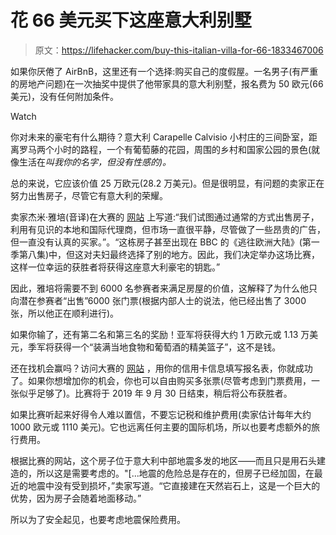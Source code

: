 # 花 66 美元买下这座意大利别墅

> 原文：<https://lifehacker.com/buy-this-italian-villa-for-66-1833467006>

如果你厌倦了 AirBnB，这里还有一个选择:购买自己的度假屋。一名男子(有严重的房地产问题)在一次抽奖中提供了他带家具的意大利别墅，报名费为 50 欧元(66 美元)，没有任何附加条件。

Watch

你对未来的豪宅有什么期待？意大利 Carapelle Calvisio 小村庄的三间卧室，距离罗马两个小时的路程，一个有葡萄藤的花园，周围的乡村和国家公园的景色(就像生活在*叫我你的名字，*但没有性感的*)。*

总的来说，它应该价值 25 万欧元(28.2 万美元)。但是很明显，有问题的卖家正在努力出售房子，尽管它有意大利的荣耀。

卖家杰米·雅培(音译)在大赛的 [网站](https://winahouseinitaly.co.uk/questions-answers/) 上写道:“我们试图通过通常的方式出售房子，利用有见识的本地和国际代理商，但市场一直很平静，尽管做了一些昂贵的广告，但一直没有认真的买家。”。“这栋房子甚至出现在 BBC 的《逃往欧洲大陆》(第一季第八集)中，但这对夫妇最终选择了别的地方。因此，我们决定举办这场比赛，这样一位幸运的获胜者将获得这座意大利豪宅的钥匙。”

因此，雅培将需要不到 6000 名参赛者来满足房屋的价值，这解释了为什么他只向潜在参赛者“出售”6000 张门票(根据内部人士的说法，他已经出售了 3000 张，所以他正在顺利进行)。

如果你输了，还有第二名和第三名的奖励！亚军将获得大约 1 万欧元或 1.13 万美元，季军将获得一个“装满当地食物和葡萄酒的精美篮子”，这不是钱。

还在找机会赢吗？访问大赛的 [网站](https://winahouseinitaly.co.uk/entry-form/) ，用你的信用卡信息填写报名表，你就成功了。如果你想增加你的机会，你也可以自由购买多张票(尽管考虑到门票费用，一张似乎足够了)。比赛将于 2019 年 9 月 30 日结束，稍后将公布获胜者。

如果比赛听起来好得令人难以置信，不要忘记税和维护费用(卖家估计每年大约 1000 欧元或 1110 美元)。它也远离任何主要的国际机场，所以也要考虑额外的旅行费用。

根据比赛的网站，这个房子位于意大利中部地震多发的地区——而且只是用石头建造的，所以这是需要考虑的。"[...地震的危险总是存在的，但房子已经加固，在最近的地震中没有受到损坏，”卖家写道。“它直接建在天然岩石上，这是一个巨大的优势，因为房子会随着地面移动。”

所以为了安全起见，也要考虑地震保险费用。